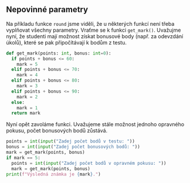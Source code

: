 ## Nepovinné parametry

Na příkladu funkce `round` jsme viděli, že u některých funkcí není třeba vyplňovat všechny parametry. Vraťme se k funkci `get_mark()`. Uvažujme nyní, že studenti mají možnost získat bonusové body (např. za odevzdání úkolů), které se pak připočítávají k bodům z testu. 

```py
def get_mark(points: int, bonus: int=0):
  if points + bonus <= 60:
    mark = 5
  elif points + bonus <= 70:
    mark = 4
  elif points + bonus <= 80:
    mark = 3
  elif points + bonus <= 90:
    mark = 2
  else:
    mark = 1
  return mark

```

Nyní opět zavoláme funkci. Uvažujeme stále možnost jednoho opravného pokusu, počet bonusových bodů zůstává.

```py
points = int(input("Zadej počet bodů v testu: "))
bonus = int(input("Zadej počet bonusových bodů: "))
mark = get_mark(points, bonus)
if mark == 5:
  points = int(input("Zadej počet bodů v opravném pokusu: "))
  mark = get_mark(points, bonus)
print(f"Výsledná známka je {mark}.")
```
